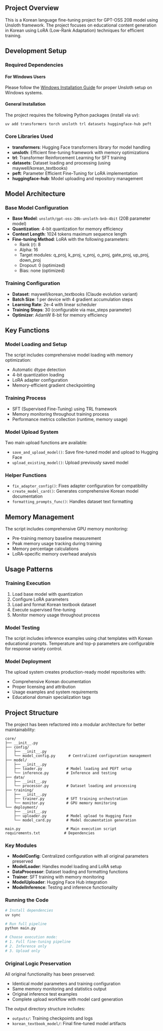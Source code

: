 ## Project Overview

This is a Korean language fine-tuning project for GPT-OSS 20B model using Unsloth framework. The project focuses on educational content generation in Korean using LoRA (Low-Rank Adaptation) techniques for efficient training.

## Development Setup

### Required Dependencies

#### For Windows Users
Please follow the [Windows Installation Guide](https://docs.unsloth.ai/get-started/installing-+-updating/windows-installation) for proper Unsloth setup on Windows systems.

#### General Installation
The project requires the following Python packages (install via uv):
```bash
uv add transformers torch unsloth trl datasets huggingface-hub peft
```

### Core Libraries Used
- **transformers**: Hugging Face transformers library for model handling
- **unsloth**: Efficient fine-tuning framework with memory optimizations
- **trl**: Transformer Reinforcement Learning for SFT training
- **datasets**: Dataset loading and processing (using maywell/korean_textbooks)
- **peft**: Parameter Efficient Fine-Tuning for LoRA implementation
- **huggingface-hub**: Model uploading and repository management

## Model Architecture

### Base Model Configuration
- **Base Model**: `unsloth/gpt-oss-20b-unsloth-bnb-4bit` (20B parameter model)
- **Quantization**: 4-bit quantization for memory efficiency
- **Context Length**: 1024 tokens maximum sequence length
- **Fine-tuning Method**: LoRA with the following parameters:
  - Rank (r): 8
  - Alpha: 16
  - Target modules: q_proj, k_proj, v_proj, o_proj, gate_proj, up_proj, down_proj
  - Dropout: 0 (optimized)
  - Bias: none (optimized)

### Training Configuration
- **Dataset**: maywell/korean_textbooks (Claude evolution variant)
- **Batch Size**: 1 per device with 4 gradient accumulation steps
- **Learning Rate**: 2e-4 with linear scheduler
- **Training Steps**: 30 (configurable via max_steps parameter)
- **Optimizer**: AdamW 8-bit for memory efficiency

## Key Functions

### Model Loading and Setup
The script includes comprehensive model loading with memory optimization:
- Automatic dtype detection
- 4-bit quantization loading
- LoRA adapter configuration
- Memory-efficient gradient checkpointing

### Training Process
- SFT (Supervised Fine-Tuning) using TRL framework
- Memory monitoring throughout training process
- Performance metrics collection (runtime, memory usage)

### Model Upload System
Two main upload functions are available:
- `save_and_upload_model()`: Save fine-tuned model and upload to Hugging Face
- `upload_existing_model()`: Upload previously saved model

### Helper Functions
- `fix_adapter_config()`: Fixes adapter configuration for compatibility
- `create_model_card()`: Generates comprehensive Korean model documentation
- `formatting_prompts_func()`: Handles dataset text formatting

## Memory Management

The script includes comprehensive GPU memory monitoring:
- Pre-training memory baseline measurement
- Peak memory usage tracking during training
- Memory percentage calculations
- LoRA-specific memory overhead analysis

## Usage Patterns

### Training Execution
1. Load base model with quantization
2. Configure LoRA parameters
3. Load and format Korean textbook dataset
4. Execute supervised fine-tuning
5. Monitor memory usage throughout process

### Model Testing
The script includes inference examples using chat templates with Korean educational prompts. Temperature and top-p parameters are configurable for response variety control.

### Model Deployment
The upload system creates production-ready model repositories with:
- Comprehensive Korean documentation
- Proper licensing and attribution
- Usage examples and system requirements
- Educational domain specialization tags

## Project Structure

The project has been refactored into a modular architecture for better maintainability:

```
core/
├── __init__.py
├── config/
│   ├── __init__.py
│   └── model_config.py      # Centralized configuration management
├── model/
│   ├── __init__.py
│   ├── loader.py           # Model loading and PEFT setup
│   └── inference.py        # Inference and testing
├── data/
│   ├── __init__.py
│   └── processor.py        # Dataset loading and processing
├── training/
│   ├── __init__.py
│   ├── trainer.py          # SFT training orchestration
│   └── monitor.py          # GPU memory monitoring
└── deployment/
    ├── __init__.py
    ├── uploader.py         # Model upload to Hugging Face
    └── model_card.py       # Model documentation generation

main.py                     # Main execution script
requirements.txt           # Dependencies
```

### Key Modules

- **ModelConfig**: Centralized configuration with all original parameters preserved
- **ModelLoader**: Handles model loading and LoRA setup
- **DataProcessor**: Dataset loading and formatting functions
- **Trainer**: SFT training with memory monitoring
- **ModelUploader**: Hugging Face Hub integration
- **ModelInference**: Testing and inference functionality

### Running the Code

```bash
# Install dependencies
uv sync

# Run full pipeline
python main.py

# Choose execution mode:
# 1. Full fine-tuning pipeline
# 2. Inference only
# 3. Upload only
```

### Original Logic Preservation

All original functionality has been preserved:
- Identical model parameters and training configuration
- Same memory monitoring and statistics output
- Original inference test examples
- Complete upload workflow with model card generation

The output directory structure includes:
- `outputs/`: Training checkpoints and logs
- `korean_textbook_model/`: Final fine-tuned model artifacts